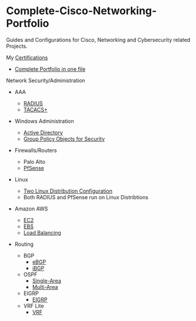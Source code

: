 # Complete-Cisco-Networking-Portfolio

Guides and Configurations for Cisco, Networking and Cybersecurity related Projects. <br />

My [Certifications]([https://github.com/BrennenT/Complete-Cisco-Networking-Portfolio/blob/main/Portfolio/Certifications_.docx](https://github.com/BrennenT7/Complete-Networking-Cybersecurity-Portfolio/blob/main/Certifications/Certifications_.pdf))
* [Complete Portfolio in one file](https://github.com/BrennenT/Complete-Cisco-Networking-Portfolio/blob/main/Portfolio/Complete%20Networking%20Portfolio%20Brennen%20Tse.docx)



Network Security/Administration
 * AAA
   * [RADIUS](https://github.com/BrennenT/Complete-Cisco-Networking-Portfolio/blob/main/Portfolio/Configuring%20RADIUS%20(AAA).docx)
   * [TACACS+](https://github.com/BrennenT/Complete-Cisco-Networking-Portfolio/blob/main/Portfolio/Configuring%20TACACS%2B%20(AAA).docx)
 * Windows Administration
   * [Active Directory](https://github.com/BrennenT/Complete-Cisco-Networking-Portfolio/blob/main/Portfolio/Configuring%20Windows%20Domain%20Controller%20and%20Client.docx)
   * [Group Policy Objects for Security](https://github.com/BrennenT/Complete-Cisco-Networking-Portfolio/blob/main/Portfolio/Configuring%20Group%20Policy%20Objects%20for%20User%20Security.docx)
 * Firewalls/Routers
   * Palo Alto
   * [PfSense](https://github.com/BrennenT/Complete-Cisco-Networking-Portfolio/blob/main/Portfolio/PfSense%20Configuration.docx)


* Linux
   * [Two Linux Distribution Configuration](lete-Cisco-Networking-Portfolio/blob/main/Portfolio/Linux%20Distributions%20Lab.docx)
   *  Both RADIUS and PfSense run on Linux Distribtions
* Amazon AWS
   * [EC2](https://github.com/BrennenT/Complete-Cisco-Networking-Portfolio/blob/main/Portfolio/AWS%20EC2%20Instance.docx)
   * [EBS](https://github.com/BrennenT/Complete-Cisco-Networking-Portfolio/blob/main/Portfolio/AWS%20EBS%20Instance.docx)
   * [Load Balancing](https://github.com/BrennenT/Complete-Cisco-Networking-Portfolio/blob/main/Portfolio/AWS%20Load%20Balancing.docx)
   
* Routing
  * BGP
    * [eBGP](https://github.com/BrennenT/Complete-Cisco-Networking-Portfolio/blob/main/Portfolio/Configuring%20eBGP%20Redistribution.docx)
    * [iBGP](https://github.com/BrennenT/Complete-Cisco-Networking-Portfolio/blob/main/Portfolio/Configuring%20iBGP%20Routing.docx)
  * OSPF
    * [Single-Area](https://github.com/BrennenT/Complete-Cisco-Networking-Portfolio/blob/main/Portfolio/Configuring%20Single-Area%20OSPF.docx)
    * [Multi-Area](https://github.com/BrennenT/Complete-Cisco-Networking-Portfolio/blob/main/Portfolio/Configuring%20Multi-Area%20OSPF.docx)
  * EIGRP
    * [EIGRP](https://github.com/BrennenT/Complete-Cisco-Networking-Portfolio/blob/main/Portfolio/Configuring%20EIGRP.docx)
  * VRF Lite
    * [VRF](https://github.com/BrennenT/Complete-Cisco-Networking-Portfolio/blob/main/Portfolio/VRF%20Lite.docx)


